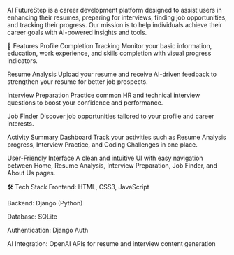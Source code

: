 AI FutureStep is a career development platform designed to assist users in enhancing their resumes, preparing for interviews, finding job opportunities, and tracking their progress. Our mission is to help individuals achieve their career goals with AI-powered insights and tools.

🚀 Features
Profile Completion Tracking
Monitor your basic information, education, work experience, and skills completion with visual progress indicators.

Resume Analysis
Upload your resume and receive AI-driven feedback to strengthen your resume for better job prospects.

Interview Preparation
Practice common HR and technical interview questions to boost your confidence and performance.

Job Finder
Discover job opportunities tailored to your profile and career interests.

Activity Summary Dashboard
Track your activities such as Resume Analysis progress, Interview Practice, and Coding Challenges in one place.

User-Friendly Interface
A clean and intuitive UI with easy navigation between Home, Resume Analysis, Interview Preparation, Job Finder, and About Us pages.

🛠️ Tech Stack
Frontend: HTML, CSS3, JavaScript

Backend: Django (Python)

Database: SQLite

Authentication: Django Auth 

AI Integration: OpenAI APIs for resume and interview content generation
